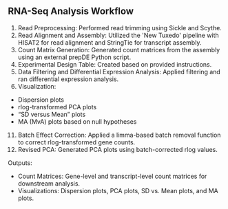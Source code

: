RNA-Seq Analysis Workflow
----
1. Read Preprocessing: Performed read trimming using Sickle and Scythe.
2. Read Alignment and Assembly: Utilized the 'New Tuxedo' pipeline with HISAT2 for read alignment and StringTie for transcript assembly.
3. Count Matrix Generation: Generated count matrices from the assembly using an external prepDE Python script.
4. Experimental Design Table: Created based on provided instructions.
5. Data Filtering and Differential Expression Analysis: Applied filtering and ran differential expression analysis.
6. Visualization:
  - Dispersion plots
  - rlog-transformed PCA plots
  - “SD versus Mean” plots
  - MA (MvA) plots based on null hypotheses
11. Batch Effect Correction: Applied a limma-based batch removal function to correct rlog-transformed gene counts.
12. Revised PCA: Generated PCA plots using batch-corrected rlog values.

Outputs:
- Count Matrices: Gene-level and transcript-level count matrices for downstream analysis.
- Visualizations: Dispersion plots, PCA plots, SD vs. Mean plots, and MA plots.
